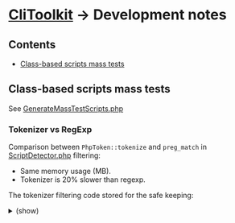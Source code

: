 # [CliToolkit](../README.md) -> Development notes

## Contents

- [Class-based scripts mass tests](#class-based-scripts-mass-tests)

## Class-based scripts mass tests

See [GenerateMassTestScripts.php](../tools/cli-toolkit/Scripts/Internal/GenerateMassTestScripts.php)

### Tokenizer vs RegExp

Comparison between `PhpToken::tokenize` and `preg_match` in
[ScriptDetector.php](../src/Parametizer/Script/ScriptDetector.php) filtering:
- Same memory usage (MB).
- Tokenizer is 20% slower than regexp.

The tokenizer filtering code stored for the safe keeping:
<details>
<summary>(show)</summary>

```php
$fileNamespace            = null;
$fileClassName            = null;
$isTokenDetectedNamespace = false;
$isTokenDetectedClass     = false;
foreach (PhpToken::tokenize($fileContents) as $fileToken) {
    if (T_ABSTRACT === $fileToken->id) {
        break;
    }

    if ($fileToken->isIgnorable()) {
        continue;
    }

    if (null === $fileNamespace) {
        if ($isTokenDetectedNamespace && T_NAME_QUALIFIED === $fileToken->id) {
            $fileNamespace = $fileToken->text;
        } elseif (T_NAMESPACE === $fileToken->id) {
            $isTokenDetectedNamespace = true;
        }
    }

    if (null === $fileClassName) {
        if ($isTokenDetectedClass && T_STRING === $fileToken->id) {
            $fileClassName = $fileToken->text;

            // Nothing useful for us below this token,
            // e.g. 'namespace' can (should) not be defined below a class declaration.
            break;
        } elseif (T_CLASS === $fileToken->id) {
            $isTokenDetectedClass = true;
        }
    }
}
```
</details>
